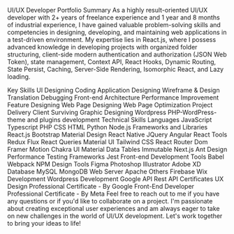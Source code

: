 UI/UX Developer Portfolio
Summary
As a highly result-oriented UI/UX developer with 2+ years of freelance experience and 1 year and 8 months of industrial experience, I have gained valuable problem-solving skills and competencies in designing, developing, and maintaining web applications in a test-driven environment. My expertise lies in React.js, where I possess advanced knowledge in developing projects with organized folder structuring, client-side modern authentication and authorization (JSON Web Token), state management, Context API, React Hooks, Dynamic Routing, State Persist, Caching, Server-Side Rendering, Isomorphic React, and Lazy loading.

Key Skills
UI Designing
Coding Application Designing
Wireframe & Design
Translation
Debugging
Front-end Architecture
Performance Improvement
Feature Designing
Web Page Designing
Web Page Optimization
Project Delivery
Client Surviving
Graphic Designing
Wordpress
PHP-WordPress-theme and plugins development
Technical Skills
Languages
JavaScript
Typescript
PHP
CSS
HTML
Python
Node.js
Frameworks and Libraries
React.js
Bootstrap
Material Design
React Native
JQuery
Angular
React Tools
Redux
Flux
React Queries
Material UI
Tailwind CSS
React Router Dom
Framer Motion
Chakra UI
Material Data Tables
Immutable
Next.js
Ant Design
Performance Testing Frameworks
Jest
Front-end Development Tools
Babel
Webpack
NPM
Design Tools
Figma
Photoshop
Illustrator
Adobe XD
Database
MySQL
MongoDB
Web Server
Apache
Others
Firebase
Wix Development
Wordpress Development
Google API
Rest API
Certificates
UX Design Professional Certificate - By Google
Front-End Developer Professional Certificate - By Meta
Feel free to reach out to me if you have any questions or if you'd like to collaborate on a project. I'm passionate about creating exceptional user experiences and am always eager to take on new challenges in the world of UI/UX development. Let's work together to bring your ideas to life!

<!---
BhupeshChauhan/BhupeshChauhan is a ✨ special ✨ repository because its `README.md` (this file) appears on your GitHub profile.
You can click the Preview link to take a look at your changes.
--->
